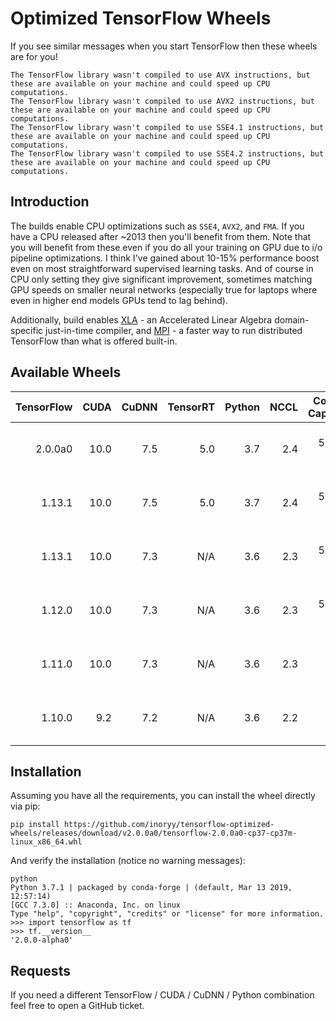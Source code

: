 # Optimized TensorFlow Wheels

If you see similar messages when you start TensorFlow then these wheels are for you!

```
The TensorFlow library wasn't compiled to use AVX instructions, but these are available on your machine and could speed up CPU computations.
The TensorFlow library wasn't compiled to use AVX2 instructions, but these are available on your machine and could speed up CPU computations.
The TensorFlow library wasn't compiled to use SSE4.1 instructions, but these are available on your machine and could speed up CPU computations.
The TensorFlow library wasn't compiled to use SSE4.2 instructions, but these are available on your machine and could speed up CPU computations.
```

## Introduction

The builds enable CPU optimizations such as `SSE4`, `AVX2`, and `FMA`. If you have a CPU released after ~2013 then you'll benefit from them. Note that you will benefit from these even if you do all your training on GPU due to i/o pipeline optimizations. I think I've gained about 10-15% performance boost even on most straightforward supervised learning tasks. And of course in CPU only setting they give significant improvement, sometimes matching GPU speeds on smaller neural networks (especially true for laptops where even in higher end models GPUs tend to lag behind).

Additionally, build enables [XLA](https://www.tensorflow.org/xla/) - an Accelerated Linear Algebra domain-specific just-in-time compiler, and [MPI](https://github.com/tensorflow/tensorflow/tree/master/tensorflow/contrib/mpi) - a faster way to run distributed TensorFlow than what is offered built-in.

## Available Wheels
|TensorFlow|CUDA|CuDNN|TensorRT|Python|NCCL|Compute Capability|OS|Link|
|---:|---:|---:|---:|---:|---:|---:|:---:|:---:|
|2.0.0a0|10.0|7.5|5.0|3.7|2.4|5.0, 6.1, 7.0|Linux|[tensorflow-2.0.0a0-cp37-cp37m-linux_x86_64.whl](https://github.com/inoryy/tensorflow-optimized-wheels/releases/download/v2.0.0a0/tensorflow-2.0.0a0-cp37-cp37m-linux_x86_64.whl)|
|1.13.1|10.0|7.5|5.0|3.7|2.4|5.0, 6.1, 7.0|Linux|[tensorflow-1.13.1-cp37-cp37m-linux_x86_64.whl](https://github.com/inoryy/tensorflow-optimized-wheels/releases/download/v1.13.1-py37/tensorflow-1.13.1-cp37-cp37m-linux_x86_64.whl)|
|1.13.1|10.0|7.3|N/A|3.6|2.3|5.0, 6.1, 7.0|Linux|[tensorflow-1.13.1-cp36-cp36m-linux_x86_64.whl](https://github.com/inoryy/tensorflow-optimized-wheels/releases/download/v1.13.1/tensorflow-1.13.1-cp36-cp36m-linux_x86_64.whl)|
|1.12.0|10.0|7.3|N/A|3.6|2.3|5.0, 6.1, 7.0|Linux|[tensorflow-1.12.0-cp36-cp36m-linux_x86_64.whl](https://github.com/inoryy/tensorflow-optimized-wheels/releases/download/v1.12.0/tensorflow-1.12.0-cp36-cp36m-linux_x86_64.whl)|
|1.11.0|10.0|7.3|N/A|3.6|2.3|6.1|Linux|[tensorflow-1.11.0-cp36-cp36m-linux_x86_64.whl](https://github.com/inoryy/tensorflow-optimized-wheels/releases/download/v1.11.0/tensorflow-1.11.0-cp36-cp36m-linux_x86_64.whl)|
|1.10.0|9.2|7.2|N/A|3.6|2.2|6.1|Linux|[tensorflow-1.10.0-cp36-cp36m-linux_x86_64.whl](https://github.com/inoryy/tensorflow-optimized-wheels/releases/download/v1.10.0/tensorflow-1.10.0-cp36-cp36m-linux_x86_64.whl)|


## Installation

Assuming you have all the requirements, you can install the wheel directly via pip:

```
pip install https://github.com/inoryy/tensorflow-optimized-wheels/releases/download/v2.0.0a0/tensorflow-2.0.0a0-cp37-cp37m-linux_x86_64.whl
```
And verify the installation (notice no warning messages):

```
python
Python 3.7.1 | packaged by conda-forge | (default, Mar 13 2019, 12:57:14) 
[GCC 7.3.0] :: Anaconda, Inc. on linux
Type "help", "copyright", "credits" or "license" for more information.
>>> import tensorflow as tf
>>> tf.__version__
'2.0.0-alpha0'
```

## Requests

If you need a different TensorFlow / CUDA / CuDNN / Python combination feel free to open a GitHub ticket.
